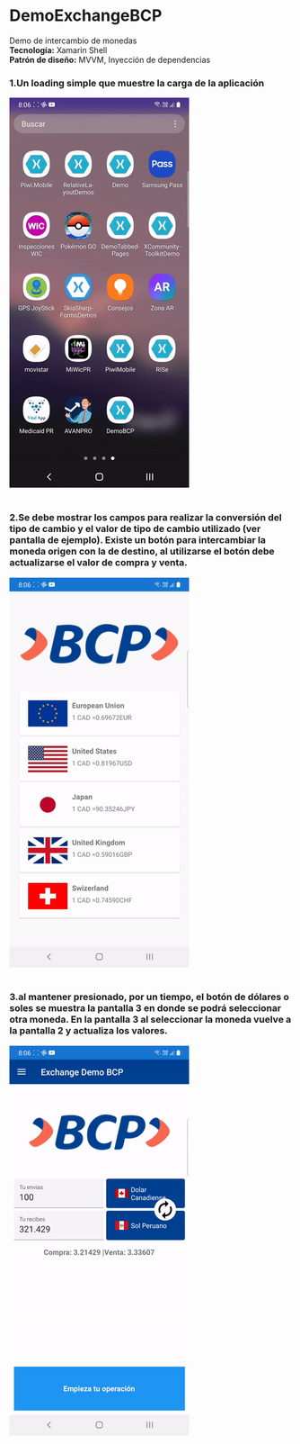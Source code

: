 # DemoExchangeBCP
Demo de intercambio de monedas<br/>
**Tecnología:** Xamarin Shell <br/>
**Patrón de diseño:** MVVM, Inyección de dependencias<br/>

 ### 1.Un loading simple que muestre la carga de la aplicación

![Loading](https://github.com/elcainas/DemoExchangeBCP/blob/master/capturas/1load.gif?raw=true) 
<br/>
<br/>
### 2.Se debe mostrar los campos para realizar la conversión del tipo de cambio y el valor de tipo de cambio utilizado (ver pantalla de ejemplo). Existe un botón para intercambiar la moneda origen con la de destino, al utilizarse el botón debe actualizarse el valor de compra y venta.

![Loading](https://github.com/elcainas/DemoExchangeBCP/blob/master/capturas/2swap.gif?raw=true)
<br/>
<br/>
### 3.al mantener presionado, por un tiempo, el botón de dólares o soles se muestra la pantalla 3 en donde se podrá seleccionar otra moneda. En la pantalla 3 al seleccionar la moneda vuelve a la pantalla 2 y actualiza los valores. 

![Loading](https://github.com/elcainas/DemoExchangeBCP/blob/master/capturas/3changesoltoyen.gif?raw=true)

